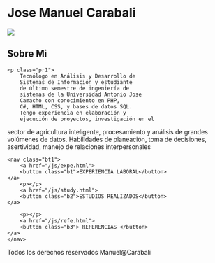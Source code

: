 <!DOCTYPE html>
<html lang="en">
<head>
    <meta charset="UTF-8">
    <meta name="viewport" content="width=device-width, initial-scale=1.0">
    <title>Hoja de Vida</title>
    <link rel="stylesheet" href="/css/style.css">
    
</head>
<body>
    <H1 class="h1"> Jose Manuel Carabali </H1>
    <nav class="foto">
    <img src="/Img/foto.jpg" />
    </nav>
    <div class="p1">
    <h2>Sobre Mi</h2>
 
    <p class="pr1">
        Tecnólogo en Análisis y Desarrollo de 
        Sistemas de Información y estudiante 
        de último semestre de ingeniería de 
        sistemas de la Universidad Antonio Jose 
        Camacho con conocimiento en PHP, 
        C#, HTML, CSS, y bases de datos SQL.
        Tengo experiencia en elaboración y 
        ejecución de proyectos, investigación en el 
sector de agricultura inteligente, 
procesamiento y análisis de grandes 
volúmenes de datos. 
Habilidades de planeación, toma de 
decisiones, asertividad, manejo de 
relaciones interpersonales 
</p>
</div>

    <nav class="bt1">
        <a href="/js/expe.html">
        <button class="b1">EXPERIENCIA LABORAL</button>
    </a>
        <p></p>
        <a href="/js/study.html">
        <button class="b2">ESTUDIOS REALIZADOS</button> 
    </a>

        <p></p>
        <a href="/js/refe.html">
        <button class="b3"> REFERENCIAS </button>
    </a>
    </nav>
 <footer class="footer"> 
 <p>Todos los derechos reservados Manuel@Carabali</p>
</footer>
</body>
</html>
